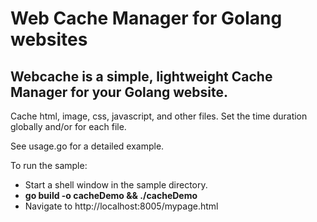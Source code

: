 # Web Cache Manager for Golang websites

## Webcache is a simple, lightweight Cache Manager for your Golang website.

Cache html, image, css, javascript, and other files.
Set the time duration globally and/or for each file.

See usage.go for a detailed example.

To run the sample:

- Start a shell window in the sample directory.
- **go build -o cacheDemo && ./cacheDemo**
- Navigate to http://localhost:8005/mypage.html
